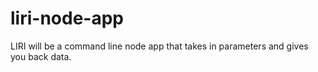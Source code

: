 # liri-node-app
LIRI will be a command line node app that takes in parameters and gives you back data.